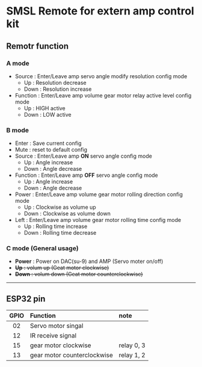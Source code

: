 # SMSL Remote for extern amp control kit

## **Remotr function**

### A mode
* Source : Enter/Leave amp servo angle modify resolution config mode
    * Up : Resolution decrease
    * Down : Resolution increase
* Function : Enter/Leave amp volume gear motor relay active level config mode
    * Up : HIGH active
    * Down : LOW active

### B mode
* Enter : Save current config
* Mute : reset to default config
* Source : Enter/Leave amp **ON** servo angle config mode
    * Up : Angle increase
    * Down : Angle decrease
* Function : Enter/Leave amp **OFF** servo angle config mode
    * Up : Angle increase
    * Down : Angle decrease
* Power : Enter/Leave amp volume gear motor rolling direction config mode
    * Up : Clockwise as volume up
    * Down : Clockwise as volume down
* Left : Enter/Leave amp volume gear motor rolling time config mode
    * Up : Rolling time increase
    * Down : Rolling time decrease



### **C mode** (General usage)
* **Power** : Power on DAC(su-9) and AMP (Servo moter on/off)
* ~~**Up** : volum up (Geat motor clockwise)~~
* ~~**Down** : volum down (Geat motor counterclockwise)~~

---


## **ESP32 pin**
|GPIO|Function|note|
|:---:|:---|:---|
|02|Servo motor singal|||
|12|IR receive signal|||
|15|gear motor clockwise|relay 0, 3||
|13|gear motor counterclockwise|relay 1, 2||
